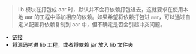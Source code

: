 > lib 模块在打包成 aar 时，默认并不会将依赖打包进去，这就要求在使用本地 aar 的工程中添加相应的依赖。如果希望将依赖打包进 aar，可以通过自定义配置将依赖复制到 aar 中，但不确定是否会引起冲突问题。

+ [链接](https://stackoverflow.com/questions/47910578/not-able-to-copy-configurations-dependencies-after-upgrading-gradle-plugin-for-a/50186687#50186687)
+ 将源码拷进 lib 工程，或者将依赖 jar 放入 lib 文件夹



